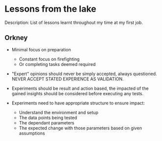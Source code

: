 # Lessons from the lake

Description: List of lessons learnt throughout my time at my first job.

## Orkney

- Minimal focus on preparation
  - Constant focus on firefighting
  - Or completing tasks deemed required

- "Expert" opinions should never be simply accepted, always questioned. NEVER ACCEPT STATED EXPERIENCE AS VALIDATION.
- Experiments should be result and action based, the impacted of the gained insights should be considered before executing any tests.
- Experiments need to have appropriate structure to ensure impact:
  - Understand the environment and setup
  - The data points being tested
  - The dependant parameters
  - The expected change with those parameters based on given assumptions
  
  